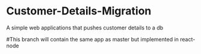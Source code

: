# Customer-Details-Migration
A simple web applications that pushes customer details to a db

#This branch will contain the same app as master but implemented in react-node
